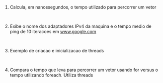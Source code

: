 1. Calcula, em nanossegundos, o tempo utilizado para percorrer um vetor

<br>

2. Exibe o nome dos adaptadores IPv4 da maquina e o tempo medio de ping de 10 iteracoes em www.google.com

<br>

3. Exemplo de criacao e inicializacao de threads

<br>

4. Compara o tempo que leva para percorrer um vetor usando for versus o tempo utilizando foreach. Utiliza threads

